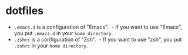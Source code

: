 # dotfiles
- `.emacs.d` is a configuration of "Emacs".
  - If you want to use "Emacs", you put `.emacs.d` in your `home directory`.
- `.zshrc` is a configuration of "Zsh".
  - If you want to use "zsh", you put `.zshrc` in your `home directory`.
